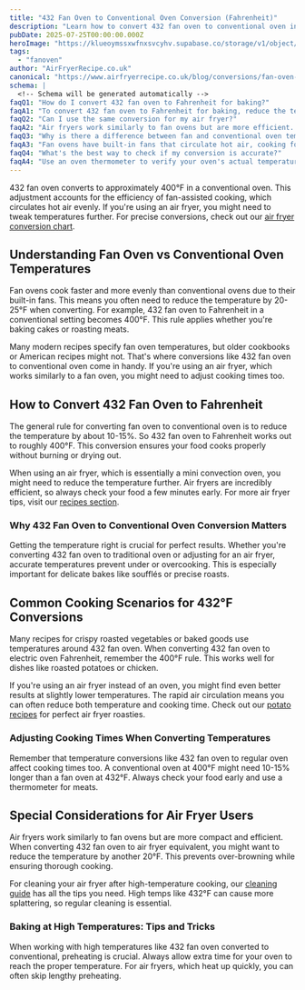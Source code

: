 ```yaml
---
title: "432 Fan Oven to Conventional Oven Conversion (Fahrenheit)"
description: "Learn how to convert 432 fan oven to conventional oven in Fahrenheit with our easy guide. Perfect for air fryer users and home cooks."
pubDate: 2025-07-25T00:00:00.000Z
heroImage: "https://klueoymssxwfnxsvcyhv.supabase.co/storage/v1/object/public/Shmucket/432-fan-oven-to-conventional-oven-conversion-fahrenheit.png"
tags:
  - "fanoven"
author: "AirFryerRecipe.co.uk"
canonical: "https://www.airfryerrecipe.co.uk/blog/conversions/fan-oven-to-fahrenheit/432-fan-oven-to-conventional-oven-conversion-fahrenheit"
schema: |
  <!-- Schema will be generated automatically -->
faqQ1: "How do I convert 432 fan oven to Fahrenheit for baking?"
faqA1: "To convert 432 fan oven to Fahrenheit for baking, reduce the temperature by about 20-25°F. This gives you approximately 400°F in a conventional oven. Remember that baking times may need adjusting too, as fan ovens cook faster than conventional ones."
faqQ2: "Can I use the same conversion for my air fryer?"
faqA2: "Air fryers work similarly to fan ovens but are more efficient. When converting 432 fan oven to air fryer, you might need to reduce the temperature by another 20°F (to about 380°F) and check food earlier. The compact size means heat circulates even more effectively."
faqQ3: "Why is there a difference between fan and conventional oven temperatures?"
faqA3: "Fan ovens have built-in fans that circulate hot air, cooking food faster and more evenly. This means they can achieve the same results at slightly lower temperatures than conventional ovens. The conversion accounts for this efficiency difference."
faqQ4: "What's the best way to check if my conversion is accurate?"
faqA4: "Use an oven thermometer to verify your oven's actual temperature. For air fryers, start checking food 5-10 minutes before the recipe suggests. Visual cues and internal temperature checks (for meats) are the most reliable indicators of doneness."
---
```

<p>432 fan oven converts to approximately 400°F in a conventional oven. This adjustment accounts for the efficiency of fan-assisted cooking, which circulates hot air evenly. If you're using an air fryer, you might need to tweak temperatures further. For precise conversions, check out our <a href=https://www.airfryerrecipe.co.uk/air-fryer-conversion-chart>air fryer conversion chart</a>.</p>

<h2>Understanding Fan Oven vs Conventional Oven Temperatures</h2>
<p>Fan ovens cook faster and more evenly than conventional ovens due to their built-in fans. This means you often need to reduce the temperature by 20-25°F when converting. For example, 432 fan oven to Fahrenheit in a conventional setting becomes 400°F. This rule applies whether you're baking cakes or roasting meats.</p>
<p>Many modern recipes specify fan oven temperatures, but older cookbooks or American recipes might not. That's where conversions like 432 fan oven to conventional oven come in handy. If you're using an air fryer, which works similarly to a fan oven, you might need to adjust cooking times too.</p>

<h2>How to Convert 432 Fan Oven to Fahrenheit</h2>
<p>The general rule for converting fan oven to conventional oven is to reduce the temperature by about 10-15%. So 432 fan oven to Fahrenheit works out to roughly 400°F. This conversion ensures your food cooks properly without burning or drying out.</p>
<p>When using an air fryer, which is essentially a mini convection oven, you might need to reduce the temperature further. Air fryers are incredibly efficient, so always check your food a few minutes early. For more air fryer tips, visit our <a href=https://www.airfryerrecipe.co.uk/recipes>recipes section</a>.</p>

<h3>Why 432 Fan Oven to Conventional Oven Conversion Matters</h3>
<p>Getting the temperature right is crucial for perfect results. Whether you're converting 432 fan oven to traditional oven or adjusting for an air fryer, accurate temperatures prevent under or overcooking. This is especially important for delicate bakes like soufflés or precise roasts.</p>

<h2>Common Cooking Scenarios for 432°F Conversions</h2>
<p>Many recipes for crispy roasted vegetables or baked goods use temperatures around 432 fan oven. When converting 432 fan oven to electric oven Fahrenheit, remember the 400°F rule. This works well for dishes like roasted potatoes or chicken.</p>
<p>If you're using an air fryer instead of an oven, you might find even better results at slightly lower temperatures. The rapid air circulation means you can often reduce both temperature and cooking time. Check out our <a href=https://www.airfryerrecipe.co.uk/recipe-category/potatoes>potato recipes</a> for perfect air fryer roasties.</p>

<h3>Adjusting Cooking Times When Converting Temperatures</h3>
<p>Remember that temperature conversions like 432 fan oven to regular oven affect cooking times too. A conventional oven at 400°F might need 10-15% longer than a fan oven at 432°F. Always check your food early and use a thermometer for meats.</p>

<h2>Special Considerations for Air Fryer Users</h2>
<p>Air fryers work similarly to fan ovens but are more compact and efficient. When converting 432 fan oven to air fryer equivalent, you might want to reduce the temperature by another 20°F. This prevents over-browning while ensuring thorough cooking.</p>
<p>For cleaning your air fryer after high-temperature cooking, our <a href=https://www.airfryerrecipe.co.uk/air-fryer-cleaner>cleaning guide</a> has all the tips you need. High temps like 432°F can cause more splattering, so regular cleaning is essential.</p>

<h3>Baking at High Temperatures: Tips and Tricks</h3>
<p>When working with high temperatures like 432 fan oven converted to conventional, preheating is crucial. Always allow extra time for your oven to reach the proper temperature. For air fryers, which heat up quickly, you can often skip lengthy preheating.</p>

